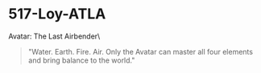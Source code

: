 # 517-Loy-ATLA
Avatar: The Last Airbender\
> "Water. Earth. Fire. Air. Only the Avatar can master all four elements and bring balance to the world."
